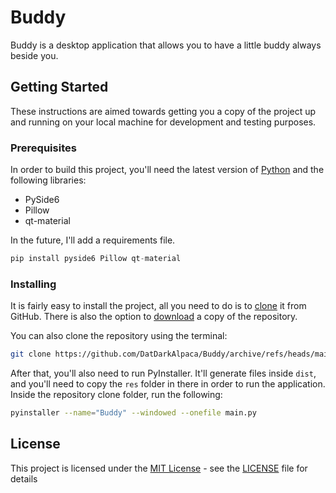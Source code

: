 # Buddy
Buddy is a desktop application that allows you to have a little buddy always beside you.

## Getting Started

These instructions are aimed towards getting you a copy of the project up and running on your local
machine for development and testing purposes.

### Prerequisites

In order to build this project, you'll need the latest version of [Python](https://www.python.org/downloads/) and the following libraries:
* PySide6
* Pillow
* qt-material

In the future, I'll add a requirements file.
```py
pip install pyside6 Pillow qt-material
```

### Installing

It is fairly easy to install the project, all you need to do is to 
[clone](https://github.com/DatDarkAlpaca/Buddy/) it from
GitHub. There is also the option to [download](https://github.com/DatDarkAlpaca/Buddy/archive/refs/heads/main.zip)
a copy of the repository.

You can also clone the repository using the terminal:

```bash
git clone https://github.com/DatDarkAlpaca/Buddy/archive/refs/heads/main.zip
```

After that, you'll also need to run PyInstaller. It'll generate files inside `dist`, and you'll need to copy the `res` folder in there in order
to run the application. Inside the repository clone folder, run the following:

```bash
pyinstaller --name="Buddy" --windowed --onefile main.py
```

## License

This project is licensed under the [MIT License](https://opensource.org/licenses/MIT) - see the
[LICENSE](LICENSE) file for details
